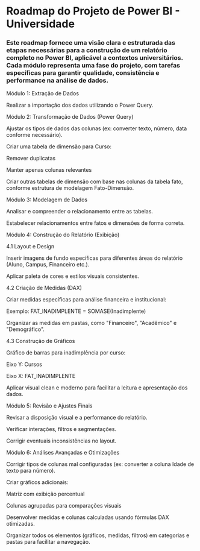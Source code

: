 # Roadmap do Projeto de Power BI - Universidade

### Este roadmap fornece uma visão clara e estruturada das etapas necessárias para a construção de um relatório completo no Power BI, aplicável a contextos universitários. Cada módulo representa uma fase do projeto, com tarefas específicas para garantir qualidade, consistência e performance na análise de dados.

Módulo 1: Extração de Dados

Realizar a importação dos dados utilizando o Power Query.

Módulo 2: Transformação de Dados (Power Query)

Ajustar os tipos de dados das colunas (ex: converter texto, número, data conforme necessário).

Criar uma tabela de dimensão para Curso:

Remover duplicatas

Manter apenas colunas relevantes

Criar outras tabelas de dimensão com base nas colunas da tabela fato, conforme estrutura de modelagem Fato-Dimensão.

Módulo 3: Modelagem de Dados

Analisar e compreender o relacionamento entre as tabelas.

Estabelecer relacionamentos entre fatos e dimensões de forma correta.

Módulo 4: Construção do Relatório (Exibição)

4.1 Layout e Design

Inserir imagens de fundo específicas para diferentes áreas do relatório (Aluno, Campus, Financeiro etc.).

Aplicar paleta de cores e estilos visuais consistentes.

4.2 Criação de Medidas (DAX)

Criar medidas específicas para análise financeira e institucional:

Exemplo: FAT_INADIMPLENTE = SOMASE(Inadimplente)

Organizar as medidas em pastas, como "Financeiro", "Acadêmico" e "Demográfico".

4.3 Construção de Gráficos

Gráfico de barras para inadimplência por curso:

Eixo Y: Cursos

Eixo X: FAT_INADIMPLENTE

Aplicar visual clean e moderno para facilitar a leitura e apresentação dos dados.

Módulo 5: Revisão e Ajustes Finais

Revisar a disposição visual e a performance do relatório.

Verificar interações, filtros e segmentações.

Corrigir eventuais inconsistências no layout.

Módulo 6: Análises Avançadas e Otimizações

Corrigir tipos de colunas mal configuradas (ex: converter a coluna Idade de texto para número).

Criar gráficos adicionais:

Matriz com exibição percentual

Colunas agrupadas para comparações visuais

Desenvolver medidas e colunas calculadas usando fórmulas DAX otimizadas.

Organizar todos os elementos (gráficos, medidas, filtros) em categorias e pastas para facilitar a navegação.
